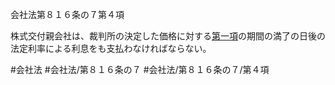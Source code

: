 会社法第８１６条の７第４項

株式交付親会社は、裁判所の決定した価格に対する[第一項](会社法＿＿＿＿第８１６条の７第１項)の期間の満了の日後の法定利率による利息をも支払わなければならない。

#会社法
#会社法/第８１６条の７
#会社法/第８１６条の７/第４項
